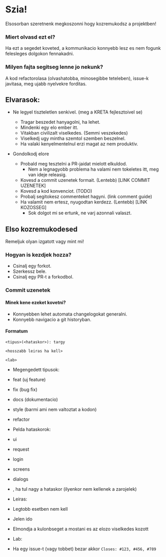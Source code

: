 # Szia!
Elsosorban szeretnenk megkoszonni hogy kozremukodsz a projektben!

### Miert olvasd ezt el?
Ha ezt a segedet koveted, a kommunikacio konnyebb lesz es nem fogunk felesleges dolgokon fennakadni.

### Milyen fajta segitseg lenne jo nekunk?
A kod refactorolasa (olvashatobba, minosegibbe teteleben), issue-k javitasa, meg ujabb nyelvekre forditas.

## Elvarasok:

- Ne legyel tiszteletlen senkivel. (meg a KRETA fejlesztoivel se)
  - Tragar beszedet hanyagolni, ha lehet.
  - Mindenki egy elo ember itt.
  - Vitakban civilizalt viselkedes. (Semmi veszekedes)
  - Viselkedj ugy mintha szemtol szemben beszelnel.
  - Ha valaki kenyelmentelnul erzi magat az nem produktiv.

- Gondolkodj elore
  - Probald meg tesztelni a PR-jaidat mielott elkuldod. 
    - Nem a legnagyobb problema ha valami nem tokeletes itt, meg van ideje releasig.
  - Kovesd a commit uzenetek formait. (Lentebb) [LINK COMMIT UZENETEK]
  - Kovesd a kod konvenciot. (TODO)
  - Probalj segitokesz commenteket hagyni. (link comment guide)
  - Ha valamit nem ertesz, nyugodtan kerdezz. (Lentebb) [LINK KOZOSSEG]
    - Sok dolgot mi se ertunk, ne varj azonnali valaszt.

## Elso kozremukodesed
Remeljuk olyan izgatott vagy mint mi!

### Hogyan is kezdjek hozza?
- Csinalj egy forkot.
- Szerkessz bele.
- Csinalj egy PR-t a forkodbol.

### Commit uzenetek

#### Minek kene ezeket kovetni?
- Konnyebben lehet automata changelogokat generalni.
- Konnyebb navigacio a git historyban.

#### Formatum
```
<tipus>(<hataskor>): targy

<hosszabb leiras ha kell>

<lab>
```
- Megengedett tipusok:
 - feat (uj feature)
 - fix (bug fix)
 - docs (dokumentacio)
 - style (barmi ami nem valtoztat a kodon)
 - refactor 

- Pelda hataskorok:
 - ui
 - request
 - login
 - screens
 - dialogs
 - <semmi>, ha tul nagy a hataskor (ilyenkor nem kellenek a zarojelek)

- Leiras:
 - Legtobb esetben nem kell
 - Jelen ido
 - Elmondja a kulonbseget a mostani es az elozo viselkedes kozott

- Lab:
 - Ha egy issue-t (vagy tobbet) bezar akkor `Closes: #123, #456, #789`
